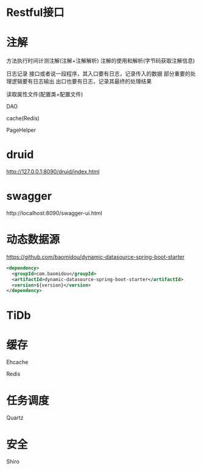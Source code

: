 

# Restful接口

# 注解


方法执行时间计测注解(注解+注解解析)
  注解的使用和解析(字节码获取注解信息)

日志记录
接口或者说一段程序，其入口要有日志，记录传入的数据
部分重要的处理逻辑要有日志输出
出口也要有日志，记录其最终的处理结果


读取属性文件(配置类+配置文件)

DAO

cache(Redis)

PageHelper

# druid

http://127.0.0.1:8090/druid/index.html


# swagger

http://localhost:8090/swagger-ui.html

# 动态数据源

https://github.com/baomidou/dynamic-datasource-spring-boot-starter

```xml
<dependency>
  <groupId>com.baomidou</groupId>
  <artifactId>dynamic-datasource-spring-boot-starter</artifactId>
  <version>${version}</version>
</dependency>
```

# TiDb

# 缓存

Ehcache

Redis

# 任务调度

Quartz

# 安全

Shiro

# 